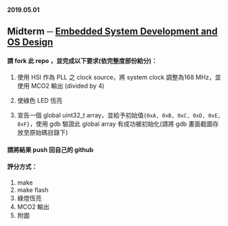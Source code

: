 #### 2019.05.01

## Midterm ─ [Embedded System Development and OS Design](http://www.nc.es.ncku.edu.tw/course/embedded/)

#### 請 fork 此 repo ，並完成以下要求(依完整度部份給分)：

1. 使用 HSI 作為 PLL 之 clock source，將 system clock 調整為168 MHz，並使用 MCO2 輸出 (divided by 4)

2. 使綠色 LED 恆亮

3. 宣告一個 global uint32_t array，並給予初始值`{0xA, 0xB, 0xC, 0xD, 0xE, 0xF}`，使用 gdb 驗證此 global array 有成功被初始化(請將 gdb 畫面截圖存放至原始碼目錄下)

#### 請將結果 push 回自己的 github

#### 評分方式：

1. make
2. make flash
3. 綠燈恆亮
4. MCO2 輸出
5. 附圖


